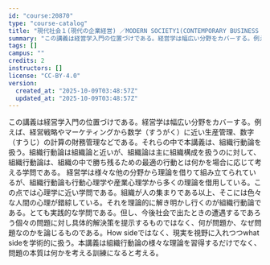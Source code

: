 ```yaml
---
id: "course:20870"
type: "course-catalog"
title: "現代社会１(現代の企業経営) ／MODERN SOCIETY1(CONTEMPORARY BUSINESS MANAGEMENT)"
summary: "この講義は経営学入門の位置づけである。経営学は幅広い分野をカバーする。例えば、経営戦略やマーケティングから数学（すうがく）に近い生産管理、数字（すうじ）の計算の財務管理などである。それらの中で本講義は、組織行動論を扱う。組織行動論は組織論と…"
tags: []
campus: ""
credits: 2
instructors: []
license: "CC-BY-4.0"
version:
  created_at: "2025-10-09T03:48:57Z"
  updated_at: "2025-10-09T03:48:57Z"
---
```

この講義は経営学入門の位置づけである。経営学は幅広い分野をカバーする。例えば、経営戦略やマーケティングから数学（すうがく）に近い生産管理、数字（すうじ）の計算の財務管理などである。それらの中で本講義は、組織行動論を扱う。組織行動論は組織論と近いが、組織論は主に組織構成を扱うのに対して、組織行動論は、組織の中で勝ち残るための最適の行動とは何かを場合に応じて考える学問である。 経営学は様々な他の分野から理論を借りて組み立てられているが、組織行動論も行動心理学や産業心理学から多くの理論を借用している。この点では心理学に近い学問である。組織が人の集まりである以上、そこには色々な人間の心理が錯綜している。それを理論的に解き明かし行くのが組織行動論である。とても実践的な学問である。但し、今後社会で出たときの遭遇するであろう個々の問題に対し具体的解決策を提示するものではなく、何が問題か、なぜ問題なのかを論じるものである。How sideではなく、現実を視野に入れつつwhat sideを学術的に扱う。本講義は組織行動論の様々な理論を習得するだけでなく、問題の本質は何かを考える訓練になると考える。
